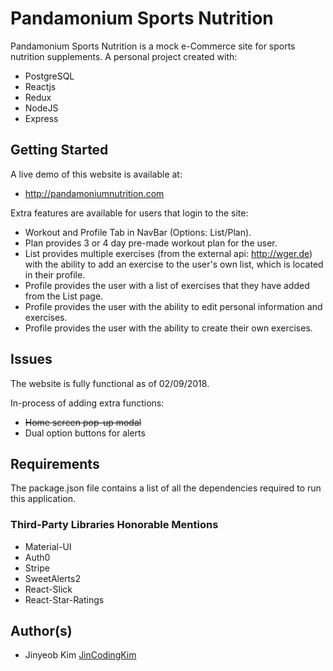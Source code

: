 # Pandamonium Sports Nutrition

Pandamonium Sports Nutrition is a mock e-Commerce site for sports nutrition supplements.
A personal project created with:

* PostgreSQL
* Reactjs
* Redux
* NodeJS
* Express

## Getting Started

A live demo of this website is available at:

* http://pandamoniumnutrition.com

Extra features are available for users that login to the site:

* Workout and Profile Tab in NavBar (Options: List/Plan).
* Plan provides 3 or 4 day pre-made workout plan for the user.
* List provides multiple exercises (from the external api: http://wger.de) with the ability to add an exercise to the user's own list, which is located in their profile.
* Profile provides the user with a list of exercises that they have added from the List page.
* Profile provides the user with the ability to edit personal information and exercises.
* Profile provides the user with the ability to create their own exercises.

## Issues

The website is fully functional as of 02/09/2018.

In-process of adding extra functions:

* ~~Home screen pop-up modal~~
* Dual option buttons for alerts

## Requirements

The package.json file contains a list of all the dependencies required to run this application.

### Third-Party Libraries Honorable Mentions

* Material-UI
* Auth0
* Stripe
* SweetAlerts2
* React-Slick
* React-Star-Ratings

## Author(s)

* Jinyeob Kim <a href="https://github.com/JinCodingKim">JinCodingKim</a>
